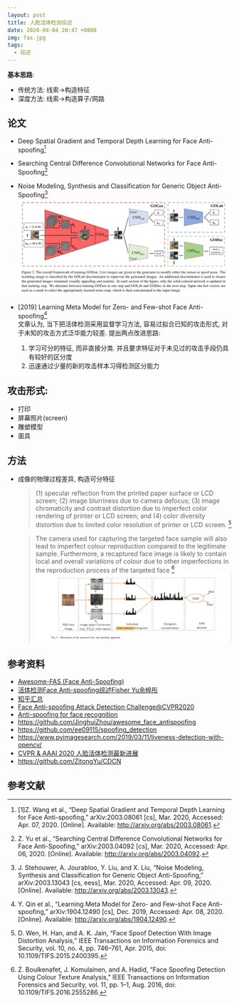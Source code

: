 ```yaml
---
layout: post
title: 人脸活体检测综述
date: 2020-04-04 20:47 +0800
img: fas.jpg
tags:
  - 综述
---
```


**基本思路**:  
  - 传统方法: 线索->构造特征
  - 深度方法: 线索->构造算子/网路

## 论文

- Deep Spatial Gradient and Temporal Depth Learning for Face Anti-spoofing[^4]
- Searching Central Difference Convolutional Networks for Face Anti-Spoofing[^3]
- Noise Modeling, Synthesis and Classification for Generic Object Anti-Spoofing[^5]
  ![](/assets/img/noise-modeling-object-anti-spoofing.png)

- [2019] Learning Meta Model for Zero- and Few-shot Face Anti-spoofing[^6]  
  文章认为, 当下把活体检测采用监督学习方法, 容易过拟合已知的攻击形式, 对于未知的攻击方式泛华能力较差. 提出两点改进思路:  
  1. 学习可分的特征, 而非直接分类. 并且要求特征对于未见过的攻击手段仍具有较好的区分度
  2. 迅速通过少量的新的攻击样本习得检测区分能力
   
   

## 攻击形式:

- 打印
- 屏幕照片(screen)
- 雕塑模型
- 面具

## 方法

- 成像的物理过程差异, 构造可分特征
  
  > (1) specular reflection from the printed paper surface or LCD screen; (2) image blurriness due to camera defocus; (3) image chromaticity and contrast distortion due to imperfect color rendering of printer or LCD screen; and (4) color diversity distortion due to limited color resolution of printer or LCD screen. [^1]

  > The camera used for capturing the targeted face sample will also lead to imperfect colour reproduction compared to the legitimate sample. Furthermore, a recaptured face image is likely to contain local and overall variations of colour due to other imperfections in the reproduction process of the targeted face [^2]
  ![](/assets/img/color-texture.png)

## 参考资料

- [Awesome-FAS (Face Anti-Spoofing)](https://github.com/RizhaoCai/Awesome-FAS#awesome-fas-face-anti-spoofing)
- [活体检测Face Anti-spoofing综述Fisher Yu余梓彤](https://zhuanlan.zhihu.com/p/43480539)
- [知乎汇总](https://zhuanlan.zhihu.com/p/69733383)
- [Face Anti-spoofing Attack Detection Challenge@CVPR2020](https://sites.google.com/qq.com/face-anti-spoofing/winners-results/challengecvpr2020)
- [Anti-spoofing for face recognition](https://thakkarnidhi.com/blogs/datascience/anti-spoofing-for-face-recognition/)
- https://github.com/JinghuiZhou/awesome_face_antispoofing
- https://github.com/ee09115/spoofing_detection
- https://www.pyimagesearch.com/2019/03/11/liveness-detection-with-opencv/
- [CVPR & AAAI 2020 人脸活体检测最新进展](https://zhuanlan.zhihu.com/p/114313640)
- https://github.com/ZitongYu/CDCN

## 参考文献

[^1]: D. Wen, H. Han, and A. K. Jain, “Face Spoof Detection With Image Distortion Analysis,” IEEE Transactions on Information Forensics and Security, vol. 10, no. 4, pp. 746–761, Apr. 2015, doi: 10.1109/TIFS.2015.2400395.
[^2]: Z. Boulkenafet, J. Komulainen, and A. Hadid, “Face Spoofing Detection Using Colour Texture Analysis,” IEEE Transactions on Information Forensics and Security, vol. 11, pp. 1–1, Aug. 2016, doi: 10.1109/TIFS.2016.2555286.
[^3]: Z. Yu et al., “Searching Central Difference Convolutional Networks for Face Anti-Spoofing,” arXiv:2003.04092 [cs], Mar. 2020, Accessed: Apr. 06, 2020. [Online]. Available: http://arxiv.org/abs/2003.04092.
[^4]: [1]Z. Wang et al., “Deep Spatial Gradient and Temporal Depth Learning for Face Anti-spoofing,” arXiv:2003.08061 [cs], Mar. 2020, Accessed: Apr. 07, 2020. [Online]. Available: http://arxiv.org/abs/2003.08061.
[^5]: J. Stehouwer, A. Jourabloo, Y. Liu, and X. Liu, “Noise Modeling, Synthesis and Classification for Generic Object Anti-Spoofing,” arXiv:2003.13043 [cs, eess], Mar. 2020, Accessed: Apr. 09, 2020. [Online]. Available: http://arxiv.org/abs/2003.13043.
[^6]: Y. Qin et al., “Learning Meta Model for Zero- and Few-shot Face Anti-spoofing,” arXiv:1904.12490 [cs], Dec. 2019, Accessed: Apr. 08, 2020. [Online]. Available: http://arxiv.org/abs/1904.12490.


